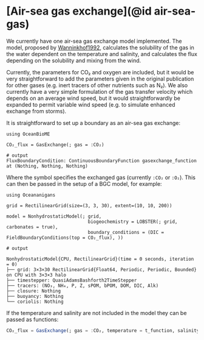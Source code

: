 # [Air-sea gas exchange](@id air-sea-gas)

We currently have one air-sea gas exchange model implemented. The model, proposed by [Wanninkhof1992](@citet), calculates the solubility of the gas in the water dependent on the temperature and salinity, and calculates the flux depending on the solubility and mixing from the wind.

Currently, the parameters for CO₂ and oxygen are included, but it would be very straightforward to add the parameters given in the original publication for other gases (e.g. inert tracers of other nutrients such as N₂). We also currently have a very simple formulation of the gas transfer velocity which depends on an average wind speed, but it would straightforwardly be expanded to permit variable wind speed (e.g. to simulate enhanced exchange from storms).

It is straightforward to set up a boundary as an air-sea gas exchange:

```jldoctest gasexchange
using OceanBioME

CO₂_flux = GasExchange(; gas = :CO₂)

# output
FluxBoundaryCondition: ContinuousBoundaryFunction gasexchange_function at (Nothing, Nothing, Nothing)
```

Where the symbol specifies the exchanged gas (currently `:CO₂` or `:O₂`). This can then be passed in the setup of a BGC model, for example:

```jldoctest gasexchange
using Oceananigans

grid = RectilinearGrid(size=(3, 3, 30), extent=(10, 10, 200))

model = NonhydrostaticModel(; grid,
                              biogeochemistry = LOBSTER(; grid, carbonates = true),
                              boundary_conditions = (DIC = FieldBoundaryConditions(top = CO₂_flux), ))

# output

NonhydrostaticModel{CPU, RectilinearGrid}(time = 0 seconds, iteration = 0)
├── grid: 3×3×30 RectilinearGrid{Float64, Periodic, Periodic, Bounded} on CPU with 3×3×3 halo
├── timestepper: QuasiAdamsBashforth2TimeStepper
├── tracers: (NO₃, NH₄, P, Z, sPOM, bPOM, DOM, DIC, Alk)
├── closure: Nothing
├── buoyancy: Nothing
└── coriolis: Nothing
```

If the temperature and salinity are not included in the model they can be passed as functions:
```julia
CO₂_flux = GasExchange(; gas = :CO₂, temperature = t_function, salinity = s_function)
```

